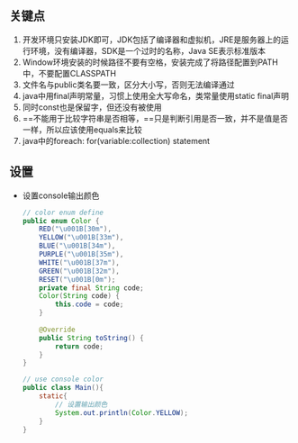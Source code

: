 ## 关键点

1. 开发环境只安装JDK即可，JDK包括了编译器和虚拟机，JRE是服务器上的运行环境，没有编译器，SDK是一个过时的名称，Java SE表示标准版本
2. Window环境安装的时候路径不要有空格，安装完成了将路径配置到PATH中，不要配置CLASSPATH
3. 文件名与public类名要一致，区分大小写，否则无法编译通过
4. java中用final声明常量，习惯上使用全大写命名，类常量使用static final声明
5. 同时const也是保留字，但还没有被使用
6. ==不能用于比较字符串是否相等，==只是判断引用是否一致，并不是值是否一样，所以应该使用equals来比较
7. java中的foreach:  for(variable:collection) statement



## 设置

* 设置console输出颜色

  ```java
  // color enum define
  public enum Color {
      RED("\u001B[30m"),
      YELLOW("\u001B[33m"),
      BLUE("\u001B[34m"),
      PURPLE("\u001B[35m"),
      WHITE("\u001B[37m"),
      GREEN("\u001B[32m"),
      RESET("\u001B[0m");
      private final String code;
      Color(String code) {
          this.code = code;
      }
      
      @Override
      public String toString() {
          return code;
      }
  }
  
  // use console color
  public class Main(){
      static{
          // 设置输出颜色
          System.out.println(Color.YELLOW);
      }
  }
  ```

  

